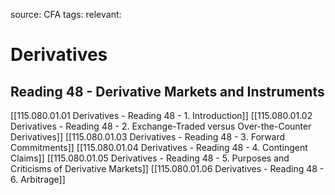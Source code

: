 source: CFA
tags: 
relevant: 

# Derivatives

## Reading 48 - Derivative Markets and Instruments

[[115.080.01.01 Derivatives - Reading 48 - 1. Introduction]]
[[115.080.01.02 Derivatives - Reading 48 - 2. Exchange-Traded versus Over-the-Counter Derivatives]]
[[115.080.01.03 Derivatives - Reading 48 - 3. Forward Commitments]]
[[115.080.01.04 Derivatives - Reading 48 - 4. Contingent Claims]]
[[115.080.01.05 Derivatives - Reading 48 - 5. Purposes and Criticisms of Derivative Markets]]
[[115.080.01.06 Derivatives - Reading 48 - 6. Arbitrage]]
